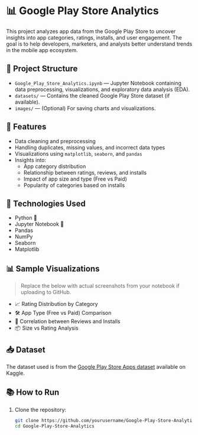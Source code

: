 # 📊 Google Play Store Analytics

This project analyzes app data from the Google Play Store to uncover insights into app categories, ratings, installs, and user engagement. The goal is to help developers, marketers, and analysts better understand trends in the mobile app ecosystem.

## 📁 Project Structure

- `Google_Play_Store_Analytics.ipynb` — Jupyter Notebook containing data preprocessing, visualizations, and exploratory data analysis (EDA).
- `datasets/` — Contains the cleaned Google Play Store dataset (if available).
- `images/` — (Optional) For saving charts and visualizations.

## 🚀 Features

- Data cleaning and preprocessing
- Handling duplicates, missing values, and incorrect data types
- Visualizations using `matplotlib`, `seaborn`, and `pandas`
- Insights into:
  - App category distribution
  - Relationship between ratings, reviews, and installs
  - Impact of app size and type (Free vs Paid)
  - Popularity of categories based on installs

## 📌 Technologies Used

- Python 🐍
- Jupyter Notebook 📒
- Pandas
- NumPy
- Seaborn
- Matplotlib

## 📊 Sample Visualizations

> Replace the below with actual screenshots from your notebook if uploading to GitHub.

- 📈 Rating Distribution by Category  
- 🛠 App Type (Free vs Paid) Comparison  
- 🔁 Correlation between Reviews and Installs  
- 📦 Size vs Rating Analysis  

## 📥 Dataset

The dataset used is from the [Google Play Store Apps dataset](https://www.kaggle.com/lava18/google-play-store-apps) available on Kaggle.

## 📚 How to Run

1. Clone the repository:
   ```bash
   git clone https://github.com/yourusername/Google-Play-Store-Analytics.git
   cd Google-Play-Store-Analytics
